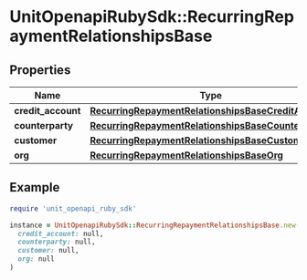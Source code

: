 # UnitOpenapiRubySdk::RecurringRepaymentRelationshipsBase

## Properties

| Name | Type | Description | Notes |
| ---- | ---- | ----------- | ----- |
| **credit_account** | [**RecurringRepaymentRelationshipsBaseCreditAccount**](RecurringRepaymentRelationshipsBaseCreditAccount.md) |  |  |
| **counterparty** | [**RecurringRepaymentRelationshipsBaseCounterparty**](RecurringRepaymentRelationshipsBaseCounterparty.md) |  |  |
| **customer** | [**RecurringRepaymentRelationshipsBaseCustomer**](RecurringRepaymentRelationshipsBaseCustomer.md) |  | [optional] |
| **org** | [**RecurringRepaymentRelationshipsBaseOrg**](RecurringRepaymentRelationshipsBaseOrg.md) |  |  |

## Example

```ruby
require 'unit_openapi_ruby_sdk'

instance = UnitOpenapiRubySdk::RecurringRepaymentRelationshipsBase.new(
  credit_account: null,
  counterparty: null,
  customer: null,
  org: null
)
```

